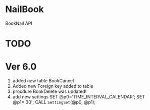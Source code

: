 # NailBook
BookNail API

# TODO


# Ver 6.0
1. added new table BookCancel
2. Added new Foreign key added to table
3. procdure BookDelete was updated!
4. add new settings SET @p0='TIME_INTERVAL_CALENDAR'; SET @p1='30'; CALL `SettingSet`(@p0, @p1);
